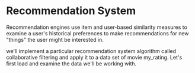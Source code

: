 Recommendation System
=====================

Recommendation engines use item and user-based similarity measures to examine a user's historical preferences to
make recommendations for new "things" the user might be interested in.  

we'll implement a particular recommendation system algorithm called collaborative filtering and apply it to a data set 
of movie my_rating. Let's first load and examine the data we'll be working with.




